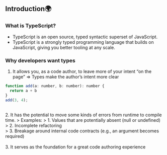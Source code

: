 ## Introduction:earth_africa:
### What is TypeScript?
- TypeScript is an open source, typed syntactic superset of JavaScript.
- TypeScript is a strongly typed programming language that builds on JavaScript, giving you better tooling at any scale.
### Why developers want types
1. It allows you, as a code author, to leave more of your intent “on the page” => Types make the author’s intent more clear
```js
function add(a: number, b: number): number {
  return a + b
}
add(3, 4);
```
<br/>
2. It has the potential to move some kinds of errors from runtime to compile time.
> Examples:
> 1. Values that are potentially absent (null or undefined)<br/>
> 2. Incomplete refactoring<br/>
> 3. Breakage around internal code contracts (e.g., an argument becomes required)<br/>
<br/>
3. It serves as the foundation for a great code authoring experience<br/>
